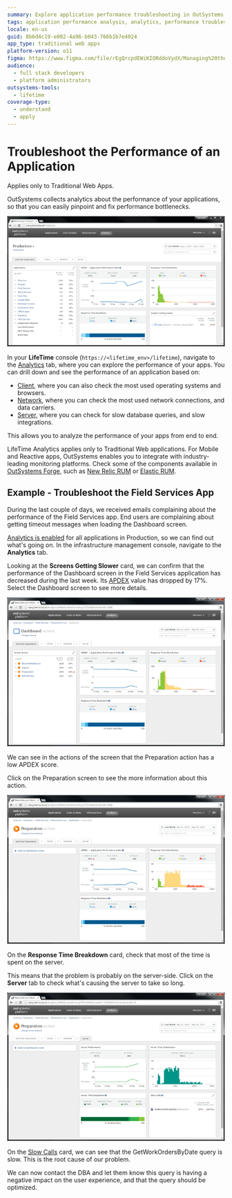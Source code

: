 ```yaml
---
summary: Explore application performance troubleshooting in OutSystems 11 (O11) using detailed analytics in the LifeTime console.
tags: application performance analysis, analytics, performance troubleshooting, traditional web apps, outsystems
locale: en-us
guid: 8b6d4c19-e002-4a96-b043-766b1b7e4024
app_type: traditional web apps
platform-version: o11
figma: https://www.figma.com/file/rEgQrcpdEWiKIORddoVydX/Managing%20the%20Applications%20Lifecycle?node-id=267:126
audience:
  - full stack developers
  - platform administrators
outsystems-tools:
  - lifetime
coverage-type:
  - understand
  - apply
---
```


# Troubleshoot the Performance of an Application

<div class="info" markdown="1">

Applies only to Traditional Web Apps.

</div>

OutSystems collects analytics about the performance of your applications, so that you can easily pinpoint and fix performance bottlenecks.

![Screenshot of the LifeTime Analytics tab showing options to explore application performance](images/troubleshoot-the-performance-of-an-application-1.png "LifeTime Analytics Tab Overview")

In your **LifeTime** console (`https://<lifetime_env>/lifetime`), navigate to the [Analytics](troubleshoot-the-performance-of-an-application.md) tab, where you can explore the performance of your apps. You can drill down and see the performance of an application based on:

* [Client](how-application-performance-is-measured.md#client-metrics), where you can also check the most used operating systems and browsers.
* [Network](how-application-performance-is-measured.md#network-metrics), where you can check the most used network connections, and data carriers.
* [Server](how-application-performance-is-measured.md#server-metrics), where you can check for slow database queries, and slow integrations.

This allows you to analyze the performance of your apps from end to end.

<div class="info" markdown="1">

LifeTime Analytics applies only to Traditional Web applications. For Mobile and Reactive apps, OutSystems enables you to integrate with industry-leading monitoring platforms. Check some of the components available in [OutSystems Forge](https://www.outsystems.com/forge/), such as [New Relic RUM](https://www.outsystems.com/forge/component-overview/6848/new-relic-rum) or [Elastic RUM](https://www.outsystems.com/forge/component-overview/7341/elastic-rum).

</div>

## Example - Troubleshoot the Field Services App

During the last couple of days, we received emails complaining about the performance of the Field Services app. End users are complaining about getting timeout messages when loading the Dashboard screen.

[Analytics is enabled](<enable-analytics-for-an-environment.md>) for all applications in Production, so we can find out what's going on. In the infrastructure management console, navigate to the **Analytics** tab. 

Looking at the **Screens Getting Slower** card, we can confirm that the performance of the Dashboard screen in the Field Services application has decreased during the last week. Its [APDEX](<the-apdex-performance-score.md>) value has dropped by 17%. Select the Dashboard screen to see more details.

![Dashboard screen performance issue highlighted in the Screens Getting Slower card](images/troubleshoot-the-performance-of-an-application-2.png "Screens Getting Slower Card")

We can see in the actions of the screen that the Preparation action has a low APDEX score.

Click on the Preparation screen to see the more information about this action.

![Details of the Preparation action with a low APDEX score indicating performance issues](images/troubleshoot-the-performance-of-an-application-3.png "Preparation Action APDEX Score")

On the **Response Time Breakdown** card, check that most of the time is spent on the server.

This means that the problem is probably on the server-side. Click on the **Server** tab to check what's causing the server to take so long.

![Server Response Time Breakdown card showing the server as the main contributor to latency](images/troubleshoot-the-performance-of-an-application-4.png "Server Response Time Breakdown")

On the [Slow Calls](how-application-performance-is-measured.md#about-slow-calls) card, we can see that the GetWorkOrdersByDate query is slow. This is the root cause of our problem.

We can now contact the DBA and let them know this query is having a negative impact on the user experience, and that the query should be optimized.

